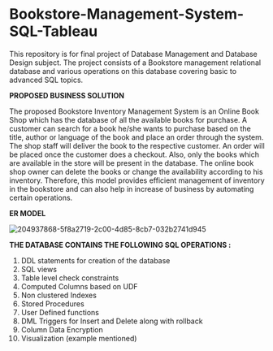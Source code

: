 # Bookstore-Management-System-SQL-Tableau

This repository is for final project of Database Management and Database Design subject. The project consists of a Bookstore management relational database and various operations on this database covering basic to advanced SQL topics.

**PROPOSED BUSINESS SOLUTION**

The proposed Bookstore Inventory Management System is an Online Book Shop which has the database of all the available books for purchase. A customer can search for a book he/she wants to purchase based on the title, author or language of the book and place an order through the system. The shop staff will deliver the book to the respective customer. An order will be placed once the customer does a checkout. Also, only the books which are available in the store will be present in the database. The online book shop owner can delete the books or change the availability according to his inventory. Therefore, this model provides efficient management of inventory in the bookstore and can also help in increase of business by automating certain operations.   


**ER MODEL**

![204937868-5f8a2719-2c00-4d85-8cb7-032b2741d945](https://github.com/aparna-chavan/Bookstore-Management-System-SQL-Tableau/assets/153024151/a8eb4be9-863b-4ca5-bb4b-7e73f6b88e06)



**THE DATABASE CONTAINS THE FOLLOWING SQL OPERATIONS :**

1. DDL statements for creation of the database
2. SQL views
3. Table level check constraints
4. Computed Columns based on UDF
5. Non clustered Indexes
6. Stored Procedures
7. User Defined functions
8. DML Triggers for Insert and Delete along with rollback
9. Column Data Encryption
10. Visualization (example mentioned)
